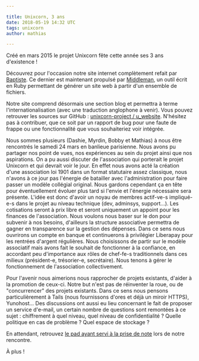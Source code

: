 ```yaml
---

title: Unixcorn, 3 ans
date: 2018-05-19 14:32 UTC
tags: unixcorn
author: mathias

---
```


Créé en mars 2015 le projet Unixcorn fête cette année ses 3 ans d'existence !

Découvrez pour l'occasion notre site internet complètement refait par [Baptiste](https://github.com/BaptisteGelez). Ce dernier est maintenant propulsé par [Middleman](https://middlemanapp.com), un outil écrit en Ruby permettant de générer un site web à partir d'un ensemble de fichiers.

Notre site comprend désormais une section blog et permettra à terme l'internationalisation (avec une traduction anglophone à venir). Vous pouvez retrouver les sources sur GitHub : [unixcorn-project / u_website](https://github.com/unixcorn-project/u_website). N'hésitez pas à contribuer, que ce soit par un rapport de bug pour une faute de frappe ou une fonctionnalité que vous souhaiteriez voir intégrée.

Nous sommes plusieurs (Dashie, Myrdin, Bobby et Mathias) à nous être rencontrés le samedi 24 mars en banlieue parisienne. Nous avons pu partager nos point de vues, nos expériences au sein du projet ainsi que nos aspirations. On a pu aussi discuter de l'association qui porterait le projet Unixcorn et qui devrait voir le jour. En effet nous avons acté la création d'une association loi 1901 dans un format statutaire assez classique, nous n'avons à ce jour pas l'énergie de batailler avec l'administration pour faire passer un modèle collégial original. Nous gardons cependant ça en tête pour éventuellement évoluer plus tard si l'envie et l'énergie nécessaire sera présente.
L'idée est donc d'avoir un noyau de membres actif-ve-s impliqué-e-s dans le projet au niveau technique (dev, adminsys, support...). Les cotisations seront à prix libre et seront uniquement un appoint pour les finances de l'association. Nous voulons nous baser sur le don pour subvenir à nos besoins, d'ailleurs la structure associative permettra de gagner en transparence sur la gestion des dépenses. Dans ce sens nous ouvrirons un compte en banque et continuerons à privilégier Liberapay pour les rentrées d'argent régulières.
Nous choisissons de partir sur le modèle associatif mais avons fait le souhait de fonctionner à la confiance, en accordant peu d'importance aux rôles de chef-fe-s traditionnels dans ces milieux (président-e, trésorier-e, secrétaire). Nous tenons à gérer le fonctionnement de l'association collectivement. 

Pour l'avenir nous aimerions nous rapprocher de projets existants, d'aider à la promotion de ceux-ci. Notre but n'est pas de réinventer la roue, ou de "concurrencer" des projets existants. Dans ce sens nous pensons particulièrement à Tails (nous fournissons d'ores et déjà un miroir HTTPS), Yunohost...
Des discussions ont aussi eu lieu concernant le fait de proposer un service d'e-mail, un certain nombre de questions sont remontées à ce sujet : chiffrement à quel niveau, quel niveau de confidentialité ? Quelle politique en cas de problème ? Quel espace de stockage ?

En attendant, retrouvez [le pad ayant servi à la prise de note](https://pad.unixcorn.org/GYTgzAhgJlYgtAVjFBAWADGgpvARsNsPBAQBzADGwaaIoQA=) lors de notre rencontre.

À plus !
